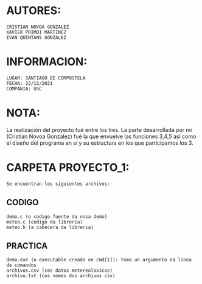 # AUTORES:
    CRISTIAN NOVOA GONZALEZ
    XAVIER PRIMOI MARTINEZ
    IVAN QUINTANS GONZALEZ
    
# INFORMACION:
    LUGAR: SANTIAGO DE COMPOSTELA
    FECHA: 22/12/2021
    COMPANIA: USC
    
# NOTA:
  La realización del proyecto fué entre los tres. La parte desarrollada por mi (Cristian Novoa Gonzalez) fué la que envuelve las funciones 3,4,5 así como el diseño del programa en sí y su estructura en los que participamos los 3.

# CARPETA PROYECTO_1:
	Se encuentran los siguientes archivos:
  ## CODIGO
	demo.c (o codigo fuente da nosa demo)
	meteo.c (codigo da libreria)
	meteo.h (a cabecera da libreria)
  ## PRACTICA
	demo.exe (o executable creado en cmd[1]): toma un argumento na linea de comandos
	archivos.csv (cos datos metereoloxicos)
	archivo.txt (cos nomes dos archivos csv)

